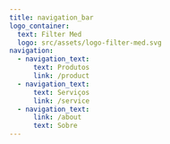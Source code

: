 ```yaml
---
title: navigation_bar
logo_container:
  text: Filter Med
  logo: src/assets/logo-filter-med.svg
navigation:
  - navigation_text:
      text: Produtos
      link: /product
  - navigation_text:
      text: Serviços
      link: /service
  - navigation_text:
      link: /about
      text: Sobre
---
```


